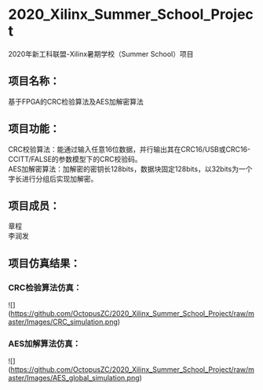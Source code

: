 # 2020_Xilinx_Summer_School_Project
2020年新工科联盟-Xilinx暑期学校（Summer School）项目
## 项目名称：
基于FPGA的CRC检验算法及AES加解密算法<br> 
## 项目功能：
CRC校验算法：能通过输入任意16位数据，并行输出其在CRC16/USB或CRC16-CCITT/FALSE的参数模型下的CRC校验码。<br> 
AES加解密算法：加解密的密钥长128bits，数据块固定128bits，以32bits为一个字长进行分组后实现加解密。<br> 
## 项目成员：
章程<br> 
李润发<br> 
## 项目仿真结果：
### CRC检验算法仿真：
![]
(https://github.com/OctopusZC/2020_Xilinx_Summer_School_Project/raw/master/Images/CRC_simulation.png) 
### AES加解算法仿真：
![]
(https://github.com/OctopusZC/2020_Xilinx_Summer_School_Project/raw/master/Images/AES_global_simulation.png) 
